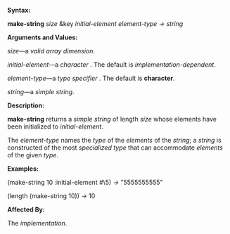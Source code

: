  

**Syntax:** 

**make-string** *size* &key *initial-element element-type → string* 

**Arguments and Values:** 

*size*—a *valid array dimension*. 

*initial-element*—a *character* . The default is *implementation-dependent*. 

*element-type*—a *type specifier* . The default is **character**. 

*string*—a *simple string*. 

**Description:** 

**make-string** returns a *simple string* of length *size* whose elements have been initialized to *initial-element*. 

The *element-type* names the *type* of the *elements* of the *string*; a *string* is constructed of the most *specialized type* that can accommodate *elements* of the given *type*. 

**Examples:** 

(make-string 10 :initial-element #\5) *→* "5555555555" 

(length (make-string 10)) *→* 10 

**Affected By:** 

The *implementation*. 



 

 


